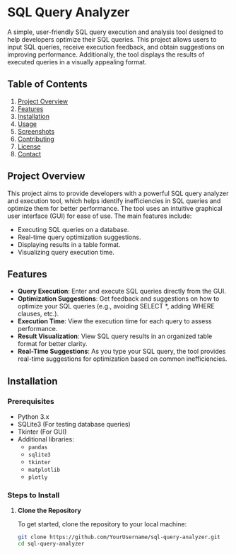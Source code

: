 # SQL Query Analyzer

A simple, user-friendly SQL query execution and analysis tool designed to help developers optimize their SQL queries. This project allows users to input SQL queries, receive execution feedback, and obtain suggestions on improving performance. Additionally, the tool displays the results of executed queries in a visually appealing format.

## Table of Contents
1. [Project Overview](#project-overview)
2. [Features](#features)
3. [Installation](#installation)
4. [Usage](#usage)
5. [Screenshots](#screenshots)
6. [Contributing](#contributing)
7. [License](#license)
8. [Contact](#contact)

## Project Overview

This project aims to provide developers with a powerful SQL query analyzer and execution tool, which helps identify inefficiencies in SQL queries and optimize them for better performance. The tool uses an intuitive graphical user interface (GUI) for ease of use. The main features include:

- Executing SQL queries on a database.
- Real-time query optimization suggestions.
- Displaying results in a table format.
- Visualizing query execution time.

## Features

- **Query Execution**: Enter and execute SQL queries directly from the GUI.
- **Optimization Suggestions**: Get feedback and suggestions on how to optimize your SQL queries (e.g., avoiding SELECT *, adding WHERE clauses, etc.).
- **Execution Time**: View the execution time for each query to assess performance.
- **Result Visualization**: View SQL query results in an organized table format for better clarity.
- **Real-Time Suggestions**: As you type your SQL query, the tool provides real-time suggestions for optimization based on common inefficiencies.
  
## Installation

### Prerequisites

- Python 3.x
- SQLite3 (For testing database queries)
- Tkinter (For GUI)
- Additional libraries:
  - `pandas`
  - `sqlite3`
  - `tkinter`
  - `matplotlib`
  - `plotly`

### Steps to Install

1. **Clone the Repository**

   To get started, clone the repository to your local machine:

   ```bash
   git clone https://github.com/YourUsername/sql-query-analyzer.git
   cd sql-query-analyzer
